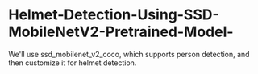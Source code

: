 # Helmet-Detection-Using-SSD-MobileNetV2-Pretrained-Model-
We'll use ssd_mobilenet_v2_coco, which supports person detection, and then customize it for helmet detection.
